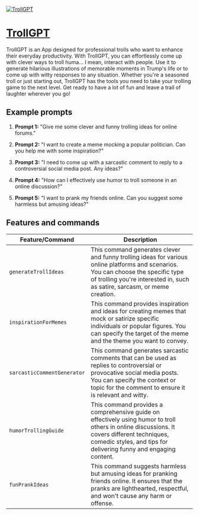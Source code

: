 [![TrollGPT](https://files.oaiusercontent.com/file-iijvVp6VhSMEnSm2UGBvmZx8?se=2123-10-16T22%3A53%3A46Z&sp=r&sv=2021-08-06&sr=b&rscc=max-age%3D31536000%2C%20immutable&rscd=attachment%3B%20filename%3D4ea3b444-676e-47d9-a922-ae32e6d446ea.png&sig=e05LMRmgdxzHJvmzR/WEXIf%2BmZeAn7oEHUa83Zevsv4%3D)](https://chat.openai.com/g/g-kbFHsdToN-trollgpt)

# [TrollGPT](https://chat.openai.com/g/g-kbFHsdToN-trollgpt)

TrollGPT is an App designed for professional trolls who want to enhance their everyday productivity. With TrollGPT, you can effortlessly come up with clever ways to troll huma... I mean, interact with people. Use it to generate hilarious illustrations of memorable moments in Trump's life or to come up with witty responses to any situation. Whether you're a seasoned troll or just starting out, TrollGPT has the tools you need to take your trolling game to the next level. Get ready to have a lot of fun and leave a trail of laughter wherever you go!

## Example prompts

1. **Prompt 1:** "Give me some clever and funny trolling ideas for online forums."

2. **Prompt 2:** "I want to create a meme mocking a popular politician. Can you help me with some inspiration?"

3. **Prompt 3:** "I need to come up with a sarcastic comment to reply to a controversial social media post. Any ideas?"

4. **Prompt 4:** "How can I effectively use humor to troll someone in an online discussion?"

5. **Prompt 5:** "I want to prank my friends online. Can you suggest some harmless but amusing ideas?"

## Features and commands

| Feature/Command | Description |
| --- | --- |
| `generateTrollIdeas` | This command generates clever and funny trolling ideas for various online platforms and scenarios. You can choose the specific type of trolling you're interested in, such as satire, sarcasm, or meme creation. |
| `inspirationForMemes` | This command provides inspiration and ideas for creating memes that mock or satirize specific individuals or popular figures. You can specify the target of the meme and the theme you want to convey. |
| `sarcasticCommentGenerator` | This command generates sarcastic comments that can be used as replies to controversial or provocative social media posts. You can specify the context or topic for the comment to ensure it is relevant and witty. |
| `humorTrollingGuide` | This command provides a comprehensive guide on effectively using humor to troll others in online discussions. It covers different techniques, comedic styles, and tips for delivering funny and engaging content. |
| `funPrankIdeas` | This command suggests harmless but amusing ideas for pranking friends online. It ensures that the pranks are lighthearted, respectful, and won't cause any harm or offense. |